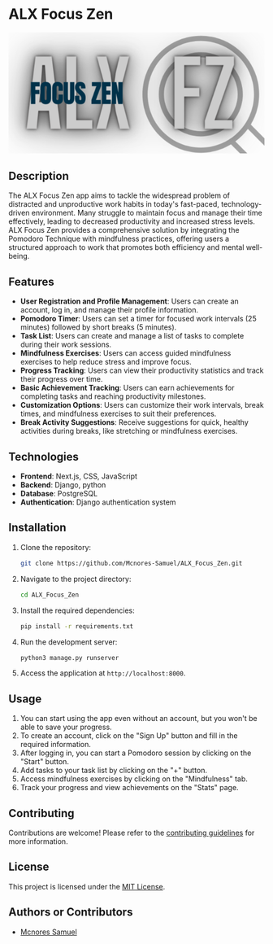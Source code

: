 # ALX Focus Zen
![ALX Focus Zen](./utils/images/logo.png)

## Description
The ALX Focus Zen app aims to tackle the widespread problem of distracted and unproductive work habits in today's fast-paced, technology-driven environment. Many struggle to maintain focus and manage their time effectively, leading to decreased productivity and increased stress levels. ALX Focus Zen provides a comprehensive solution by integrating the Pomodoro Technique with mindfulness practices, offering users a structured approach to work that promotes both efficiency and mental well-being.

## Features
- **User Registration and Profile Management**: Users can create an account, log in, and manage their profile information.
- **Pomodoro Timer**: Users can set a timer for focused work intervals (25 minutes) followed by short breaks (5 minutes).
- **Task List**: Users can create and manage a list of tasks to complete during their work sessions.
- **Mindfulness Exercises**: Users can access guided mindfulness exercises to help reduce stress and improve focus.
- **Progress Tracking**: Users can view their productivity statistics and track their progress over time.
- **Basic Achievement Tracking**: Users can earn achievements for completing tasks and reaching productivity milestones.
- **Customization Options**: Users can customize their work intervals, break times, and mindfulness exercises to suit their preferences.
- **Break Activity Suggestions**: Receive suggestions for quick, healthy activities during breaks, like stretching or mindfulness exercises.

## Technologies
- **Frontend**: Next.js, CSS, JavaScript
- **Backend**: Django, python
- **Database**: PostgreSQL
- **Authentication**: Django authentication system

## Installation
1. Clone the repository:
   ```bash
   git clone https://github.com/Mcnores-Samuel/ALX_Focus_Zen.git
    ```
2. Navigate to the project directory:
    ```bash
    cd ALX_Focus_Zen
    ```
3. Install the required dependencies:
    ```bash
    pip install -r requirements.txt
    ```
4. Run the development server:
    ```bash
    python3 manage.py runserver
    ```
5. Access the application at `http://localhost:8000`.

## Usage
1. You can start using the app even without an account, but you won't be able to save your progress.
2. To create an account, click on the "Sign Up" button and fill in the required information.
3. After logging in, you can start a Pomodoro session by clicking on the "Start" button.
4. Add tasks to your task list by clicking on the "+" button.
5. Access mindfulness exercises by clicking on the "Mindfulness" tab.
6. Track your progress and view achievements on the "Stats" page.

## Contributing
Contributions are welcome! Please refer to the [contributing guidelines](./CONTRIBUTING.md) for more information.

## License
This project is licensed under the [MIT License](./docs/).

## Authors or Contributors
- [Mcnores Samuel](www.linkedin.com/in/mcnores-nkhoma-a4020b21b/)
